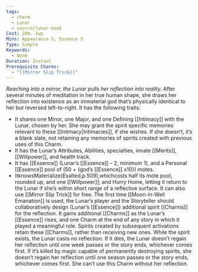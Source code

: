 ```yaml
---
tags:
  - charm
  - Lunar
  - source/lunar-book
Cost: 20m, 1wp
Mins: Appearance 5, Essence 3
Type: Simple
Keywords:
  - None
Duration: Instant
Prerequisite Charms:
  - "[[Mirror Slip Trick]]"
---
```

*Reaching into a mirror, the Lunar pulls her reflection into reality.*
After several minutes of meditation in her true human shape, she draws her reflection into existence as an immaterial god that’s physically identical to her but reversed left-to-right. It has the following traits: 
- It shares one Minor, one Major, and one Defining [[Intimacy]] with the Lunar, chosen by her. She may grant the spirit specific memories relevant to these [[Intimacy|Intimacies]], if she wishes. If she doesn’t, it’s a blank slate, not retaining any memories of spirits created with previous uses of this Charm. 
- It has the Lunar’s Attributes, Abilities, specialties, innate [[Merits]], [[Willpower]], and health track. 
- It has [[Essence]] (Lunar’s [[Essence]] – 2, minimum 1), and a Personal [[Essence]] pool of (50 + {god’s [[Essence]] x10}) motes. 
- ItknowsMaterialize(Exalted,p.509),whichcosts half its mote pool, rounded up, and one [[Willpower]]; and Hurry Home, letting it return to the Lunar if she’s within short range of a reflective surface. It can also use [[Mirror Slip Trick]] for free. The first time [[Moon-in-Well Emanation]] is used, the Lunar’s player and the Storyteller should collaboratively design (Lunar’s [[Essence]]) additional spirit [[Charms]] for the reflection. It gains additional [[Charms]] as the Lunar’s [[Essence]] rises, and one Charm at the end of any story in which it played a meaningful role. Spirits created by subsequent activations retain these [[Charms]], rather than receiving new ones. While the spirit exists, the Lunar casts no reflection. If it dies, the Lunar doesn’t regain her reflection until one week passes or the story ends, whichever comes first. If it’s killed by magic capable of permanently destroying spirits, she doesn’t regain her reflection until one season passes or the story ends, whichever comes first. She can’t use this Charm without her reflection.